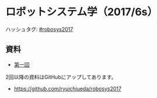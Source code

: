 # ロボットシステム学（2017/6s）
ハッシュタグ: <a href="https://twitter.com/hashtag/robosys2017?f=tweets&amp;src=hash">#robosys2017</a>
<h2>資料</h2>
<ul>
 	<li><a href="https://lab.ueda.tech/?presenpress=%e3%83%ad%e3%83%9c%e3%83%83%e3%83%88%e3%82%b7%e3%82%b9%e3%83%86%e3%83%a0%e5%ad%a62017%e7%ac%ac1%e5%9b%9e">第一回</a></li>
</ul>
2回以降の資料はGitHubにアップしてあります。
<ul>
 	<li><a href="https://github.com/ryuichiueda/robosys2017">https://github.com/ryuichiueda/robosys2017</a></li>
</ul>
